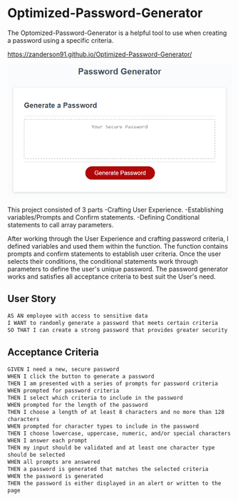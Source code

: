 # Optimized-Password-Generator
The Optomized-Password-Generator is a helpful tool to use when creating a password using a specific criteria.

https://zanderson91.github.io/Optimized-Password-Generator/

<img src = "./03-javascript-homework-demo.png">

This project consisted of 3 parts
-Crafting User Experience.
-Establishing variables/Prompts and Confirm statements.
-Defining Conditional statements to call array parameters.

After working through the User Experience and crafting password criteria, I defined variables and used them within the function.
The function contains prompts and confirm statements to establish user criteria. Once the user selects their conditions, the conditional statements work through parameters to define the user's unique password. The password generator works and satisfies all acceptance criteria to best suit the User's need. 

## User Story

```
AS AN employee with access to sensitive data
I WANT to randomly generate a password that meets certain criteria
SO THAT I can create a strong password that provides greater security
```

## Acceptance Criteria

```
GIVEN I need a new, secure password
WHEN I click the button to generate a password
THEN I am presented with a series of prompts for password criteria
WHEN prompted for password criteria
THEN I select which criteria to include in the password
WHEN prompted for the length of the password
THEN I choose a length of at least 8 characters and no more than 128 characters
WHEN prompted for character types to include in the password
THEN I choose lowercase, uppercase, numeric, and/or special characters
WHEN I answer each prompt
THEN my input should be validated and at least one character type should be selected
WHEN all prompts are answered
THEN a password is generated that matches the selected criteria
WHEN the password is generated
THEN the password is either displayed in an alert or written to the page
```





